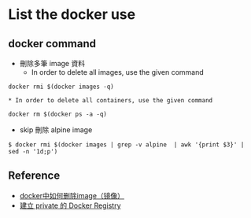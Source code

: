 # List the docker use
## docker command
  * 刪除多筆 image 資料
    * In order to delete all images, use the given command
```
docker rmi $(docker images -q)
```
    * In order to delete all containers, use the given command
```
docker rm $(docker ps -a -q)
```
  * skip 刪除 alpine image 
```
$ docker rmi $(docker images | grep -v alpine  | awk '{print $3}' | sed -n '1d;p') 
```

## Reference
  * [docker中如何删除image（镜像）](http://yaxin-cn.github.io/Docker/how-to-delete-a-docker-image.html)
  * [建立 private 的 Docker Registry](https://ithelp.ithome.com.tw/articles/10191213)
